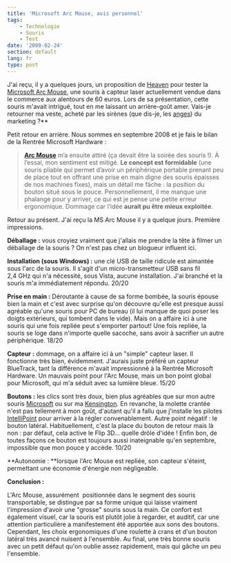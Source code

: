 ```yaml
---
title: 'Microsoft Arc Mouse, avis personnel'
tags:
    - Technologie
    - Souris
    - Test
date: '2009-02-24'
section: default
lang: fr
type: post
---
```


J'ai reçu, il y a quelques jours, un proposition de [Heaven](http://heaven.fr/) pour tester la [Microsoft Arc Mouse](http://www.microsoft.com/hardware/fr-fr), une souris à capteur laser actuellement vendue dans le commerce aux alentours de 60 euros. Lors de sa présentation, cette souris m'avait intrigué, tout en me laissant un arrière-goût amer. Vais-je retourner ma veste, acheté par les sirènes (que dis-je, les [anges](http://heaven.fr/expertises/)) du marketing&nbsp;?**

Petit retour en arrière. Nous sommes en septembre 2008 et je fais le bilan de la Rentrée Microsoft Hardware&nbsp;:

> **[Arc Mouse](http://www.microsoft.com/hardware/fr-fr)** m’a ensuite attiré (ça devait être la soirée des souris&nbsp;!). À l’essai, mon sentiment est mitigé. **Le concept est formidable** (une souris pliable qui permet d’avoir un périphérique portable prenant peu de place tout en offrant une prise en main digne des souris épaisses de nos machines fixes), mais un détail me fâche&nbsp;: la position du bouton situé sous le pouce. Personnellement, il me manque une phalange pour y arriver, ce qui est je pense une petite erreur ergonomique. Dommage car l’idée **aurait pu être mieux exploitée**.

Retour au présent. J'ai reçu la MS Arc Mouse il y a quelque jours. Première impressions.

**Déballage&nbsp;:** vous croyiez vraiment que j'allais me prendre la tête à filmer un déballage de la souris&nbsp;? On n'est pas chez un blogueur influent ici.

**Installation (sous Windows)&nbsp;:** une clé USB de taille ridicule est aimantée sous l'arc de la souris. Il s'agit d'un micro-transmetteur USB sans fil 2,4 GHz qui n'a nécessité, sous Vista, aucune installation. J'ai branché et la souris m'a immédiatement répondu. 20/20

**Prise en main&nbsp;:** Déroutante à cause de sa forme bombée, la souris épouse bien la main et c'est avec surprise qu'on découvre qu'elle est presque aussi agréable qu'une souris pour PC de bureau (il lui manque de quoi poser les doigts extérieurs, qui tombent dans le vide). Mais on a affaire ici à une souris qui une fois repliée peut s'emporter partout! Une fois repliée, la souris se loge dans n'importe quelle sacoche, sans avoir à sacrifier un autre périphérique. 18/20

**Capteur&nbsp;:** dommage, on a affaire ici à un "simple" capteur laser. Il fonctionne très bien, évidemment. J'aurais juste préféré un capteur BlueTrack, tant la différence m'avait impressionné à la Rentrée Microsoft Hardware. Un mauvais point pour l'Arc Mouse, mais un bon point global pour Microsoft, qui m'a séduit avec sa lumière bleue. 15/20

**Boutons&nbsp;:** les clics sont très doux, bien plus agréables que sur mon autre souris [Microsoft](http://www.microsoftstore.com/store/msfr/fr_FR/home) ou sur ma [Kensington](http://www.kensington.com/es/es/home). En revanche, la molette crantée n'est pas tellement à mon goût, d'autant qu'il a fallu que j'installe les pilotes [IntelliPoint](http://www.microsoft.com/hardware/en-us/downloads) pour arriver à la régler convenablement. Autre point négatif&nbsp;: le bouton latéral. Habituellement, c'est la place du bouton de retour mais là non&nbsp;: par défaut, cela active le Flip 3D… quelle drôle d'idée&nbsp;! Enfin bon, de toutes façons ce bouton est toujours aussi inateignable qu'en septembre, impossible que mon pouce y accède. 10/20

**Autonomie&nbsp;: **lorsque l'Arc Mouse est repliée, son capteur s'éteint, permettant une économie d'énergie non négligeable.

**Conclusion&nbsp;:**

L'Arc Mouse, assurément  positionnée dans le segment des souris transportable, se distingue par sa forme unique qui laisse vraiment l'impression d'avoir une "grosse" souris sous la main. Ce confort est également visuel, car la souris est plutôt jolie à regarder, et auditif, car une attention particulière a manifestement été apportée aux sons des boutons. Cependant, les choix ergonomiques d'une roulette à crans et d'un bouton latéral très avancé nuisent à l'ensemble. Au final, une très bonne souris avec un petit défaut qu'on oublie assez rapidement, mais qui gâche un peu l'ensemble.
